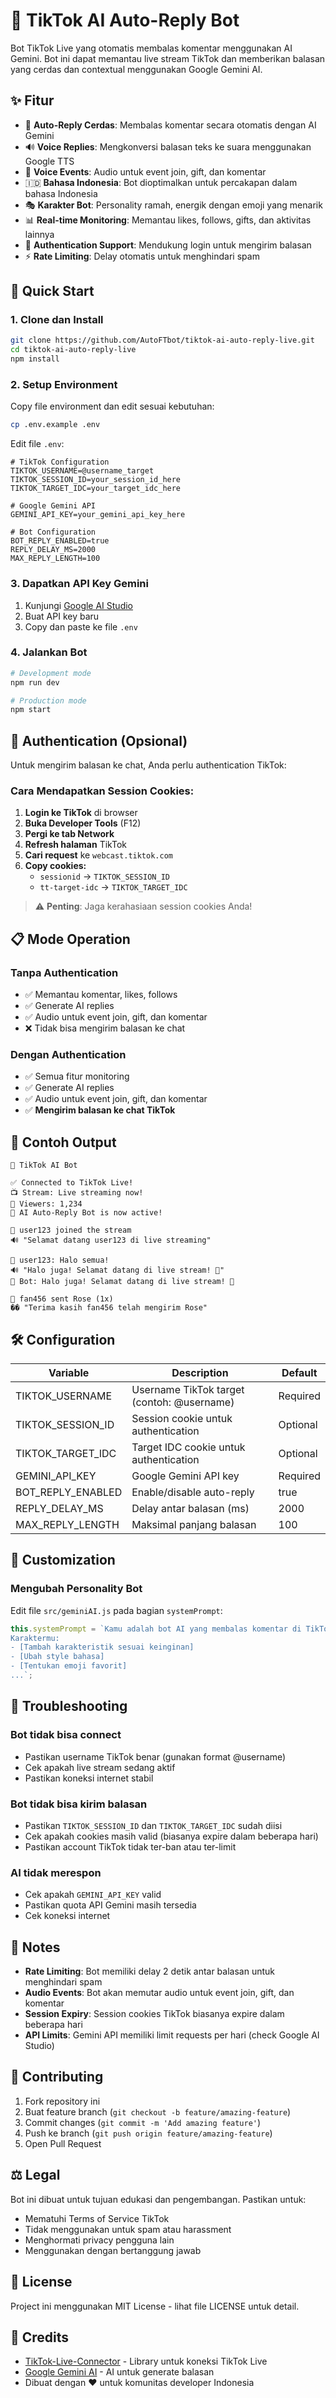 # 🤖 TikTok AI Auto-Reply Bot

Bot TikTok Live yang otomatis membalas komentar menggunakan AI Gemini. Bot ini dapat memantau live stream TikTok dan memberikan balasan yang cerdas dan contextual menggunakan Google Gemini AI.

## ✨ Fitur

* 🎯 **Auto-Reply Cerdas**: Membalas komentar secara otomatis dengan AI Gemini
* 🔊 **Voice Replies**: Mengkonversi balasan teks ke suara menggunakan Google TTS
* 🎤 **Voice Events**: Audio untuk event join, gift, dan komentar
* 🇮🇩 **Bahasa Indonesia**: Bot dioptimalkan untuk percakapan dalam bahasa Indonesia
* 🎭 **Karakter Bot**: Personality ramah, energik dengan emoji yang menarik
* 📊 **Real-time Monitoring**: Memantau likes, follows, gifts, dan aktivitas lainnya
* 🔐 **Authentication Support**: Mendukung login untuk mengirim balasan
* ⚡ **Rate Limiting**: Delay otomatis untuk menghindari spam

## 🚀 Quick Start

### 1. Clone dan Install

```bash
git clone https://github.com/AutoFTbot/tiktok-ai-auto-reply-live.git
cd tiktok-ai-auto-reply-live
npm install
```

### 2. Setup Environment

Copy file environment dan edit sesuai kebutuhan:

```bash
cp .env.example .env
```

Edit file `.env`:

```env
# TikTok Configuration
TIKTOK_USERNAME=@username_target
TIKTOK_SESSION_ID=your_session_id_here
TIKTOK_TARGET_IDC=your_target_idc_here

# Google Gemini API
GEMINI_API_KEY=your_gemini_api_key_here

# Bot Configuration  
BOT_REPLY_ENABLED=true
REPLY_DELAY_MS=2000
MAX_REPLY_LENGTH=100
```

### 3. Dapatkan API Key Gemini

1. Kunjungi [Google AI Studio](https://makersuite.google.com/app/apikey)
2. Buat API key baru
3. Copy dan paste ke file `.env`

### 4. Jalankan Bot

```bash
# Development mode
npm run dev

# Production mode
npm start
```

## 🔐 Authentication (Opsional)

Untuk mengirim balasan ke chat, Anda perlu authentication TikTok:

### Cara Mendapatkan Session Cookies:

1. **Login ke TikTok** di browser
2. **Buka Developer Tools** (F12)
3. **Pergi ke tab Network**
4. **Refresh halaman** TikTok
5. **Cari request** ke `webcast.tiktok.com`
6. **Copy cookies:**  
   * `sessionid` → `TIKTOK_SESSION_ID`  
   * `tt-target-idc` → `TIKTOK_TARGET_IDC`

> ⚠️ **Penting**: Jaga kerahasiaan session cookies Anda!

## 📋 Mode Operation

### Tanpa Authentication

* ✅ Memantau komentar, likes, follows
* ✅ Generate AI replies
* ✅ Audio untuk event join, gift, dan komentar
* ❌ Tidak bisa mengirim balasan ke chat

### Dengan Authentication

* ✅ Semua fitur monitoring
* ✅ Generate AI replies
* ✅ Audio untuk event join, gift, dan komentar
* ✅ **Mengirim balasan ke chat TikTok**

## 🎨 Contoh Output

```
🤖 TikTok AI Bot

✅ Connected to TikTok Live!
📺 Stream: Live streaming now!
👥 Viewers: 1,234
🤖 AI Auto-Reply Bot is now active!

👋 user123 joined the stream
🔊 "Selamat datang user123 di live streaming"

💬 user123: Halo semua!
🔊 "Halo juga! Selamat datang di live stream! 👋"
🤖 Bot: Halo juga! Selamat datang di live stream! 👋

🎁 fan456 sent Rose (1x)
�� "Terima kasih fan456 telah mengirim Rose"

```

## 🛠️ Configuration

| Variable            | Description                                | Default  |
| ------------------- | ------------------------------------------ | -------- |
| TIKTOK_USERNAME    | Username TikTok target (contoh: @username) | Required |
| TIKTOK_SESSION_ID | Session cookie untuk authentication        | Optional |
| TIKTOK_TARGET_IDC | Target IDC cookie untuk authentication     | Optional |
| GEMINI_API_KEY    | Google Gemini API key                      | Required |
| BOT_REPLY_ENABLED | Enable/disable auto-reply                  | true     |
| REPLY_DELAY_MS    | Delay antar balasan (ms)                   | 2000     |
| MAX_REPLY_LENGTH  | Maksimal panjang balasan                   | 100      |

## 🎯 Customization

### Mengubah Personality Bot

Edit file `src/geminiAI.js` pada bagian `systemPrompt`:

```javascript
this.systemPrompt = `Kamu adalah bot AI yang membalas komentar di TikTok Live stream. 
Karaktermu:
- [Tambah karakteristik sesuai keinginan]
- [Ubah style bahasa]
- [Tentukan emoji favorit]
...`;
```

## 🚨 Troubleshooting

### Bot tidak bisa connect

* Pastikan username TikTok benar (gunakan format @username)
* Cek apakah live stream sedang aktif
* Pastikan koneksi internet stabil

### Bot tidak bisa kirim balasan

* Pastikan `TIKTOK_SESSION_ID` dan `TIKTOK_TARGET_IDC` sudah diisi
* Cek apakah cookies masih valid (biasanya expire dalam beberapa hari)
* Pastikan account TikTok tidak ter-ban atau ter-limit

### AI tidak merespon

* Cek apakah `GEMINI_API_KEY` valid
* Pastikan quota API Gemini masih tersedia
* Cek koneksi internet

## 📝 Notes

* **Rate Limiting**: Bot memiliki delay 2 detik antar balasan untuk menghindari spam
* **Audio Events**: Bot akan memutar audio untuk event join, gift, dan komentar
* **Session Expiry**: Session cookies TikTok biasanya expire dalam beberapa hari
* **API Limits**: Gemini API memiliki limit requests per hari (check Google AI Studio)

## 🤝 Contributing

1. Fork repository ini
2. Buat feature branch (`git checkout -b feature/amazing-feature`)
3. Commit changes (`git commit -m 'Add amazing feature'`)
4. Push ke branch (`git push origin feature/amazing-feature`)
5. Open Pull Request

## ⚖️ Legal

Bot ini dibuat untuk tujuan edukasi dan pengembangan. Pastikan untuk:

* Mematuhi Terms of Service TikTok
* Tidak menggunakan untuk spam atau harassment
* Menghormati privacy pengguna lain
* Menggunakan dengan bertanggung jawab

## 📄 License

Project ini menggunakan MIT License - lihat file LICENSE untuk detail.

## 🙏 Credits

* [TikTok-Live-Connector](https://github.com/zerodytrash/TikTok-Live-Connector) - Library untuk koneksi TikTok Live
* [Google Gemini AI](https://ai.google.dev/) - AI untuk generate balasan
* Dibuat dengan ❤️ untuk komunitas developer Indonesia
